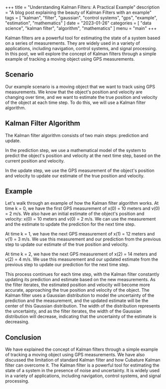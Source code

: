 +++
title = "Understanding Kalman Filters: A Practical Example"
description = "A blog  post explaining the beauty of Kalman Filters with an example"
tags = [
    "kalman",
    "filter",
    "gaussian",
    "control systems",
    "gps",
    "example",
    "estimation",
    "mathematics"
]
date = "2023-01-26"
categories = [
    "data science",
    "kalman filter",
    "algorithm",
    "mathematics"
]
menu = "main"
+++

Kalman filters are a powerful tool for estimating the state of a system based on a series of measurements. They are widely used in a variety of applications, including navigation, control systems, and signal processing. In this post, we will explore the concept of Kalman filters through a simple example of tracking a moving object using GPS measurements.

## Scenario
Our example scenario is a moving object that we want to track using GPS measurements. We know that the object's position and velocity are changing over time, and we want to estimate the true position and velocity of the object at each time step. To do this, we will use a Kalman filter algorithm.

## Kalman Filter Algorithm
The Kalman filter algorithm consists of two main steps: prediction and update. 

In the prediction step, we use a mathematical model of the system to predict the object's position and velocity at the next time step, based on the current position and velocity. 

In the update step, we use the GPS measurement of the object's position and velocity to update our estimate of the true position and velocity.

## Example
Let's walk through an example of how the Kalman filter algorithm works. 
At time k = 0, we have the first GPS measurement of x(0) = 10 meters and v(0) = 2 m/s. We also have an initial estimate of the object's position and velocity: x(0) = 10 meters and v(0) = 2 m/s. We can use the measurement and the estimate to update the prediction for the next time step.

At time k = 1, we have the next GPS measurement of x(1) = 12 meters and v(1) = 3 m/s. We use this measurement and our prediction from the previous step to update our estimate of the true position and velocity.

At time k = 2, we have the next GPS measurement of x(2) = 14 meters and v(2) = 4 m/s. We use this measurement and our updated estimate from the previous step to update our prediction for the next time step.

This process continues for each time step, with the Kalman filter constantly updating its prediction and estimate based on the new measurements. As the filter iterates, the estimated position and velocity will become more accurate, approaching the true position and velocity of the object. The Kalman filter uses a Gaussian distribution to model the uncertainty of the prediction and the measurement, and the updated estimate will be the center of this Gaussian distribution. The width of the distribution represents the uncertainty, and as the filter iterates, the width of the Gaussian distribution will decrease, indicating that the uncertainty of the estimate is decreasing.

## Conclusion

We have explained the concept of Kalman filters through a simple example of tracking a moving object using GPS measurements. We have also discussed the limitation of standard Kalman filter and how Cubature Kalman filter can overcome it. The Kalman filter is a powerful tool for estimating the state of a system in the presence of noise and uncertainty. It is widely used in a variety of applications, including navigation, control systems, and signal processing.